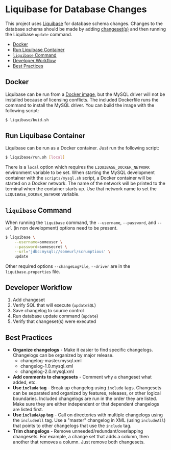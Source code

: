 # Liquibase for Database Changes

This project uses [Liquibase][liquibase] for database schema changes.
Changes to the database schema should be made by adding [changeset(s)][changesets] and then running the Liquibase `update` command.

[liquibase]: https://docs.liquibase.com/home.html
[changesets]: https://docs.liquibase.com/concepts/changelogs/changeset.html

* [Docker](#docker)
* [Run Liquibase Container](#run-liquibase-container)
* [`liquibase` Command](#liquibase-command)
* [Developer Workflow](#developer-workflow)
* [Best Practices](#best-practices)

## Docker

Liquibase can be run from a [Docker image][docker-image], but the MySQL driver will not be installed because of licensing conflicts.
The included Dockerfile runs the command to install the MySQL driver. You can build the image with the following script:

```bash
$ liquibase/buid.sh
```

## Run Liquibase Container

Liquibase can be run as a Docker container. Just run the following script:

```bash
$ liquibase/run.sh [local]
```

There is a `local` option which requires the `LIQUIBASE_DOCKER_NETWORK` environment variable to be set.
When starting the MySQL development container with the `scripts/mysql.sh` script, a Docker container will be started on a Docker network.
The name of the network will be printed to the terminal when the container starts up.
Use that network name to set the `LIQUIBASE_DOCKER_NETWORK` variable.

[docker-image]: https://hub.docker.com/r/liquibase/liquibase

## `liquibase` Command

When running the `liquibase` command, the `--username`, `--password`, and `--url` (in non development) options need to be present.

```bash
$ liquibase \
    --username=someuser \
    --password=somesecret \
    --url='jdbc:mysql://someurl/scrumptious' \
    update
```

Other required options `--changeLogFile`, `--driver` are in the `liquibase.properties` file.

## Developer Workflow

1. Add changeset
2. Verify SQL that will execute (`updateSQL`)
3. Save changelog to source control
4. Run database update command (`update`)
5. Verify that changeset(s) were executed

## Best Practices

* **Organize changelogs** - Make it easier to find specific changelogs. Changelogs can be organized by major release.
    * changelog-master.mysql.xml
    * changelog-1.0.mysql.xml
    * changelog-2.0.mysql.xml
* **Add comments to changesets** - Comment why a changeset what added, etc.
* **Use `include` tag** - Break up changelog using `include` tags. Changesets can be separated and organized by features, releases, or other logical boundaries. Included changelogs are run in the order they are listed. Make sure they are either independent or that dependent changelogs are listed first.
* **Use `includeApp` tag** - Call on directories with multiple changelogs using the `includeAll` tag. Use a "master" changelog in XML (using `includeAll`) that points to other changelogs that use the `include` tag.
* **Trim changelogs** - Remove unneeded/redundant/overlapping changesets. For example, a change set that adds a column, then another that removes a column. Just remove both changesets.
